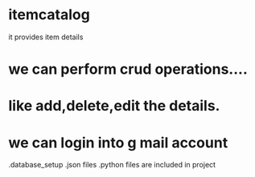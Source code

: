 # itemcatalog
it provides item details 
# we can perform crud operations....
# like add,delete,edit the details.
# we can login into g mail account
.database_setup
.json files
.python files
are included in project

